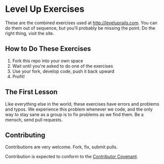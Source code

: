 # Level Up Exercises

These are the combined exercises used at http://leveluprails.com. You can do them out of sequence, but you'll probably be missing the point. Do the right thing, visit the site.

## How to Do These Exercises

1. Fork this repo into your own space
2. Wait until you're asked to do one of the exercises
3. Use your fork, develop code, push it back upward
4. Profit!

## The First Lesson

Like everything else in the world, these exercises have errors and problems and typos. We experience this problem whenever we code, and the only way to stay sane as a group is to fix problems as we find them. Be a mensch, send pull requests.


## Contributing

Contributions are very welcome. Fork, fix, submit pulls.

Contribution is expected to conform to the [Contributor Covenant](https://github.com/jmmastey/level_up_exercises/blob/master/CODE_OF_CONDUCT.md).
